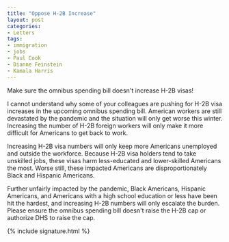 ```yaml
---
title: "Oppose H-2B Increase"
layout: post
categories:
- Letters
tags:
- immigration
- jobs
- Paul Cook
- Dianne Feinstein
- Kamala Harris
---
```


Make sure the omnibus spending bill doesn't increase H-2B visas!

I cannot understand why some of your colleagues are pushing for H-2B visa increases in the upcoming omnibus spending bill. American workers are still devastated by the pandemic and the situation will only get worse this winter. Increasing the number of H-2B foreign workers will only make it more difficult for Americans to get back to work.

Increasing H-2B visa numbers will only keep more Americans unemployed and outside the workforce. Because H-2B visa holders tend to take unskilled jobs, these visas harm less-educated and lower-skilled Americans the most. Worse still, these impacted Americans are disproportionately Black and Hispanic Americans.

Further unfairly impacted by the pandemic, Black Americans, Hispanic Americans, and Americans with a high school education or less have been hit the hardest, and increasing H-2B numbers will only escalate the burden. Please ensure the omnibus spending bill doesn't raise the H-2B cap or authorize DHS to raise the cap.

{% include signature.html %}

